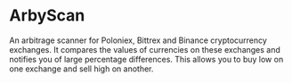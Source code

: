 # ArbyScan
An arbitrage scanner for Poloniex, Bittrex and Binance cryptocurrency exchanges. It compares the values of currencies on these exchanges and notifies you of large percentage differences. This allows you to buy low on one exchange and sell high on another.
